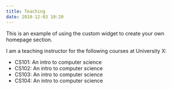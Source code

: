 ```yaml
---
title: Teaching
date: 2010-12-03 10:20
---
```


This is an example of using the custom widget to create your own homepage section.

I am a teaching instructor for the following courses at University X:

* CS101: An intro to computer science
* CS102: An intro to computer science
* CS103: An intro to computer science
* CS104: An intro to computer science
